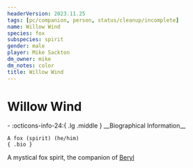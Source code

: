 ```yaml
---
headerVersion: 2023.11.25
tags: [pc/companion, person, status/cleanup/incomplete]
name: Willow Wind
species: fox
subspecies: spirit
gender: male
player: Mike Sackton
dm_owner: mike
dm_notes: color
title: Willow Wind
---
```

# Willow Wind
<div class="grid cards ext-narrow-margin ext-one-column" markdown>
- :octicons-info-24:{ .lg .middle } __Biographical Information__

    A fox (spirit) (he/him)  
    { .bio }

</div>


A mystical fox spirit, the companion of [Beryl](<../beryl.md>)